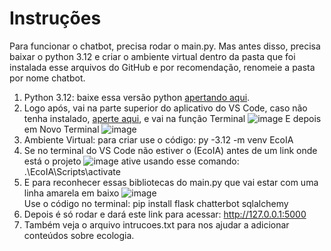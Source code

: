 # Instruções
Para funcionar o chatbot, precisa rodar o main.py. Mas antes disso, precisa baixar o python 3.12 e criar o ambiente virtual dentro da pasta que foi instalada esse arquivos do GitHub e por recomendação, renomeie a pasta por nome chatbot.
1. Python 3.12: baixe essa versão python [apertando aqui](https://www.python.org/downloads/release/python-3120/).
2. Logo após, vai na parte superior do aplicativo do VS Code, caso não tenha instalado, [aperte aqui](https://code.visualstudio.com/download), e vai na função Terminal
![image](https://github.com/user-attachments/assets/27569e8b-1ac0-4e7a-b600-ad85890bafc4)
E depois em Novo Terminal
![image](https://github.com/user-attachments/assets/c76451a6-8252-4808-91ad-cd31fe61fe9b)
3.  Ambiente Virtual: para criar use o código: py -3.12 -m venv EcoIA
4. Se no terminal do VS Code não estiver o (EcoIA) antes de um link onde está o projeto
![image](https://github.com/user-attachments/assets/64667b8a-891e-4f9c-a377-1f481c45ea4b)
ative usando esse comando: .\EcoIA\Scripts\activate
5. E para reconhecer essas bibliotecas do main.py que vai estar com uma linha amarela em baixo
![image](https://github.com/user-attachments/assets/4c9fe51d-0ec6-4c82-8e90-a0ef6c904661) <br>
Use o código no terminal: pip install flask chatterbot sqlalchemy
6. Depois é só rodar e dará este link para acessar: http://127.0.0.1:5000
7. Também veja o arquivo intrucoes.txt para nos ajudar a adicionar conteúdos sobre ecologia.
